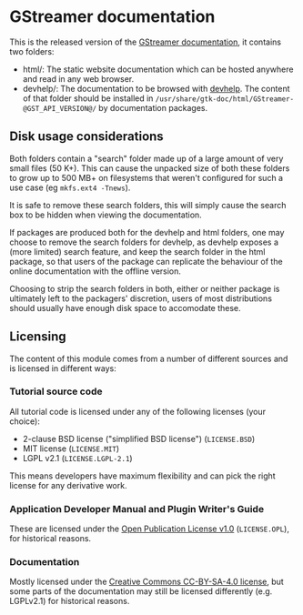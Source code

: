 # GStreamer documentation

This is the released version of the [GStreamer documentation](https://gitlab.freedesktop.org/gstreamer/gst-docs), it contains
two folders:

* html/: The static website documentation which can be hosted anywhere and
         read in any web browser.
* devhelp/: The documentation to be browsed with [devhelp](https://wiki.gnome.org/Apps/Devhelp).
            The content of that folder should be installed in `/usr/share/gtk-doc/html/GStreamer-@GST_API_VERSION@/`
            by documentation packages.

## Disk usage considerations

Both folders contain a "search" folder made up of a large amount
of very small files (50 K+). This can cause the unpacked size of both
these folders to grow up to 500 MB+ on filesystems that weren't
configured for such a use case (eg `mkfs.ext4 -Tnews`).

It is safe to remove these search folders, this will simply cause
the search box to be hidden when viewing the documentation.

If packages are produced both for the devhelp and html folders,
one may choose to remove the search folders for devhelp, as
devhelp exposes a (more limited) search feature, and keep the
search folder in the html package, so that users of the package
can replicate the behaviour of the online documentation with
the offline version.

Choosing to strip the search folders in both, either or neither
package is ultimately left to the packagers' discretion, users
of most distributions should usually have enough disk space
to accomodate these.

## Licensing

The content of this module comes from a number of different sources and is
licensed in different ways:

### Tutorial source code

All tutorial code is licensed under any of the following licenses (your choice):

 - 2-clause BSD license ("simplified BSD license") (`LICENSE.BSD`)
 - MIT license (`LICENSE.MIT`)
 - LGPL v2.1 (`LICENSE.LGPL-2.1`)

This means developers have maximum flexibility and can pick the right license
for any derivative work.

### Application Developer Manual and Plugin Writer's Guide

These are licensed under the [Open Publication License v1.0][op-license]
(`LICENSE.OPL`), for historical reasons.

[op-license]: http://www.opencontent.org/openpub/

### Documentation

Mostly licensed under the [Creative Commons CC-BY-SA-4.0 license][cc-by-sa-4.0],
but some parts of the documentation may still be licensed differently
(e.g. LGPLv2.1) for historical reasons.

[cc-by-sa-4.0]: https://creativecommons.org/licenses/by-sa/4.0/
